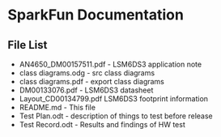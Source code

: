 SparkFun Documentation
=======================

File List
---------

* AN4650_DM00157511.pdf - LSM6DS3 application note
* class diagrams.odg - src class diagrams
* class diagrams.pdf - export class diagrams
* DM00133076.pdf - LSM6DS3 datasheet
* Layout_CD00134799.pdf LSM6DS3 footprint information
* README.md - This file
* Test Plan.odt - description of things to test before release
* Test Record.odt - Results and findings of HW test
